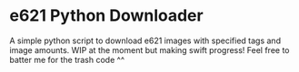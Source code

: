 # e621 Python Downloader
 A simple python script to download e621 images with specified tags and image amounts.
 WIP at the moment but making swift progress!
 Feel free to batter me for the trash code ^^
